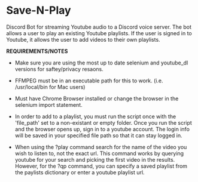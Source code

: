 # Save-N-Play

Discord Bot for streaming Youtube audio to a Discord voice server. The bot allows a user to play an existing Youtube playlists. If the user is signed in to Youtube, it allows the user to add videos to their own playlists. 

**REQUIREMENTS/NOTES**

- Make sure you are using the most up to date selenium and youtube_dl versions for saftey/privacy resaons.

- FFMPEG must be in an executable path for this to work. (i.e. /usr/local/bin for Mac users)

- Must have Chrome Browser installed or change the browser in the selenium import statement.

- In order to add to a playlist, you must run the script once with the 'file_path' set to a non-existant or empty folder. Once you run the script and the browser opens up, sign in to a youtube account. The login info will be saved in your specified file path so that it can stay logged in. 

- When using the ?play command search for the name of the video you wish to listen to, not the exact url. This command works by querying youtube for your search and picking the first video in the results. However, for the ?qp command, you can specify a saved playlist from the paylists dictionary or enter a youtube playlist url.
